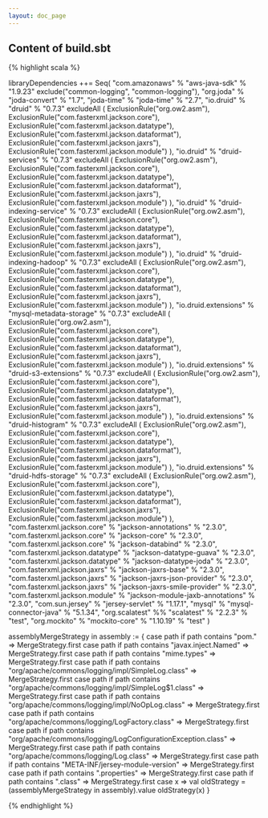```yaml
---
layout: doc_page
---
```


Content of build.sbt
--------------------
{% highlight scala %}

libraryDependencies ++= Seq(
  "com.amazonaws" % "aws-java-sdk" % "1.9.23" exclude("common-logging", "common-logging"),
  "org.joda" % "joda-convert" % "1.7",
  "joda-time" % "joda-time" % "2.7",
  "io.druid" % "druid" % "0.7.3" excludeAll (
    ExclusionRule("org.ow2.asm"),
    ExclusionRule("com.fasterxml.jackson.core"),
    ExclusionRule("com.fasterxml.jackson.datatype"),
    ExclusionRule("com.fasterxml.jackson.dataformat"),
    ExclusionRule("com.fasterxml.jackson.jaxrs"),
    ExclusionRule("com.fasterxml.jackson.module")
  ),
  "io.druid" % "druid-services" % "0.7.3" excludeAll (
    ExclusionRule("org.ow2.asm"),
    ExclusionRule("com.fasterxml.jackson.core"),
    ExclusionRule("com.fasterxml.jackson.datatype"),
    ExclusionRule("com.fasterxml.jackson.dataformat"),
    ExclusionRule("com.fasterxml.jackson.jaxrs"),
    ExclusionRule("com.fasterxml.jackson.module")
  ),
  "io.druid" % "druid-indexing-service" % "0.7.3" excludeAll (
    ExclusionRule("org.ow2.asm"),
    ExclusionRule("com.fasterxml.jackson.core"),
    ExclusionRule("com.fasterxml.jackson.datatype"),
    ExclusionRule("com.fasterxml.jackson.dataformat"),
    ExclusionRule("com.fasterxml.jackson.jaxrs"),
    ExclusionRule("com.fasterxml.jackson.module")
  ),
  "io.druid" % "druid-indexing-hadoop" % "0.7.3" excludeAll (
    ExclusionRule("org.ow2.asm"),
    ExclusionRule("com.fasterxml.jackson.core"),
    ExclusionRule("com.fasterxml.jackson.datatype"),
    ExclusionRule("com.fasterxml.jackson.dataformat"),
    ExclusionRule("com.fasterxml.jackson.jaxrs"),
    ExclusionRule("com.fasterxml.jackson.module")
  ),
  "io.druid.extensions" % "mysql-metadata-storage" % "0.7.3" excludeAll (
    ExclusionRule("org.ow2.asm"),
    ExclusionRule("com.fasterxml.jackson.core"),
    ExclusionRule("com.fasterxml.jackson.datatype"),
    ExclusionRule("com.fasterxml.jackson.dataformat"),
    ExclusionRule("com.fasterxml.jackson.jaxrs"),
    ExclusionRule("com.fasterxml.jackson.module")
  ),
  "io.druid.extensions" % "druid-s3-extensions" % "0.7.3" excludeAll (
    ExclusionRule("org.ow2.asm"),
    ExclusionRule("com.fasterxml.jackson.core"),
    ExclusionRule("com.fasterxml.jackson.datatype"),
    ExclusionRule("com.fasterxml.jackson.dataformat"),
    ExclusionRule("com.fasterxml.jackson.jaxrs"),
    ExclusionRule("com.fasterxml.jackson.module")
  ),
  "io.druid.extensions" % "druid-histogram" % "0.7.3" excludeAll (
    ExclusionRule("org.ow2.asm"),
    ExclusionRule("com.fasterxml.jackson.core"),
    ExclusionRule("com.fasterxml.jackson.datatype"),
    ExclusionRule("com.fasterxml.jackson.dataformat"),
    ExclusionRule("com.fasterxml.jackson.jaxrs"),
    ExclusionRule("com.fasterxml.jackson.module")
  ),
  "io.druid.extensions" % "druid-hdfs-storage" % "0.7.3" excludeAll (
    ExclusionRule("org.ow2.asm"),
    ExclusionRule("com.fasterxml.jackson.core"),
    ExclusionRule("com.fasterxml.jackson.datatype"),
    ExclusionRule("com.fasterxml.jackson.dataformat"),
    ExclusionRule("com.fasterxml.jackson.jaxrs"),
    ExclusionRule("com.fasterxml.jackson.module")
  ),
  "com.fasterxml.jackson.core" % "jackson-annotations" % "2.3.0",
  "com.fasterxml.jackson.core" % "jackson-core" % "2.3.0",
  "com.fasterxml.jackson.core" % "jackson-databind" % "2.3.0",
  "com.fasterxml.jackson.datatype" % "jackson-datatype-guava" % "2.3.0",
  "com.fasterxml.jackson.datatype" % "jackson-datatype-joda" % "2.3.0",
  "com.fasterxml.jackson.jaxrs" % "jackson-jaxrs-base" % "2.3.0",
  "com.fasterxml.jackson.jaxrs" % "jackson-jaxrs-json-provider" % "2.3.0",
  "com.fasterxml.jackson.jaxrs" % "jackson-jaxrs-smile-provider" % "2.3.0",
  "com.fasterxml.jackson.module" % "jackson-module-jaxb-annotations" % "2.3.0",
  "com.sun.jersey" % "jersey-servlet" % "1.17.1",
  "mysql" % "mysql-connector-java" % "5.1.34",
  "org.scalatest" %% "scalatest" % "2.2.3" % "test",
  "org.mockito" % "mockito-core" % "1.10.19" % "test"
)

assemblyMergeStrategy in assembly := {
  case path if path contains "pom." => MergeStrategy.first
  case path if path contains "javax.inject.Named" => MergeStrategy.first
  case path if path contains "mime.types" => MergeStrategy.first
  case path if path contains "org/apache/commons/logging/impl/SimpleLog.class" => MergeStrategy.first
  case path if path contains "org/apache/commons/logging/impl/SimpleLog$1.class" => MergeStrategy.first
  case path if path contains "org/apache/commons/logging/impl/NoOpLog.class" => MergeStrategy.first
  case path if path contains "org/apache/commons/logging/LogFactory.class" => MergeStrategy.first
  case path if path contains "org/apache/commons/logging/LogConfigurationException.class" => MergeStrategy.first
  case path if path contains "org/apache/commons/logging/Log.class" => MergeStrategy.first
  case path if path contains "META-INF/jersey-module-version" => MergeStrategy.first
  case path if path contains ".properties" => MergeStrategy.first
  case path if path contains ".class" => MergeStrategy.first
  case x =>
    val oldStrategy = (assemblyMergeStrategy in assembly).value
    oldStrategy(x)
}

{% endhighlight %}
